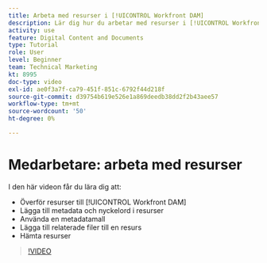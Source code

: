 ```yaml
---
title: Arbeta med resurser i [!UICONTROL Workfront DAM]
description: Lär dig hur du arbetar med resurser i [!UICONTROL Workfront DAM].
activity: use
feature: Digital Content and Documents
type: Tutorial
role: User
level: Beginner
team: Technical Marketing
kt: 8995
doc-type: video
exl-id: ae0f3a7f-ca79-451f-851c-6792f44d218f
source-git-commit: d39754b619e526e1a869deedb38dd2f2b43aee57
workflow-type: tm+mt
source-wordcount: '50'
ht-degree: 0%

---
```


# Medarbetare: arbeta med resurser

I den här videon får du lära dig att:

* Överför resurser till [!UICONTROL Workfront DAM]
* Lägga till metadata och nyckelord i resurser
* Använda en metadatamall
* Lägga till relaterade filer till en resurs
* Hämta resurser

>[!VIDEO](https://video.tv.adobe.com/v/335255/?quality=12)
